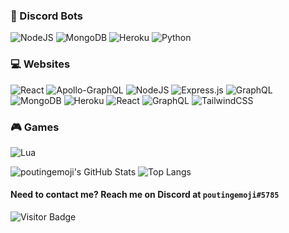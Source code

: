 
### 🤖 Discord Bots  
<span>
  <img alt="NodeJS" src="https://img.shields.io/badge/node.js%20-%2343853D.svg?&style=for-the-badge&logo=node.js&logoColor=white">
  <img alt="MongoDB" src="https://img.shields.io/badge/MongoDB-%234ea94b.svg?&amp;style=for-the-badge&amp;logo=mongodb&amp;logoColor=white">
  <img alt="Heroku" src="https://img.shields.io/badge/heroku%20-%23430098.svg?&style=for-the-badge&logo=heroku&logoColor=white">
</span>


<img alt="Python" src="https://img.shields.io/badge/python%20-%2314354C.svg?&style=for-the-badge&logo=python&logoColor=white">

### 💻 Websites  
<img alt="React" src="https://img.shields.io/badge/react%20-%2320232a.svg?&style=for-the-badge&logo=react&logoColor=%2361DAFB">
<img alt="Apollo-GraphQL" src="https://img.shields.io/badge/-Apollo%20GraphQL-311C87?style=for-the-badge&logo=apollo-graphql"/>

<img alt="NodeJS" src="https://img.shields.io/badge/node.js%20-%2343853D.svg?&style=for-the-badge&logo=node.js&logoColor=white">
<img alt="Express.js" src="https://img.shields.io/badge/express.js%20-%23404d59.svg?&style=for-the-badge">
<img alt="GraphQL" src="https://img.shields.io/badge/-GraphQL-E10098?style=for-the-badge&logo=graphql"/>

<img alt="MongoDB" src ="https://img.shields.io/badge/MongoDB-%234ea94b.svg?&style=for-the-badge&logo=mongodb&logoColor=white"/>
<img alt="Heroku" src="https://img.shields.io/badge/heroku%20-%23430098.svg?&style=for-the-badge&logo=heroku&logoColor=white"/>

<img alt="React" src="https://img.shields.io/badge/react%20-%2320232a.svg?&style=for-the-badge&logo=react&logoColor=%2361DAFB">
<img alt="GraphQL" src="https://img.shields.io/badge/-GraphQL-E10098?style=for-the-badge&logo=graphql"/>
<img alt="TailwindCSS" src="https://img.shields.io/badge/tailwindcss%20-%2338B2AC.svg?&style=for-the-badge&logo=tailwind-css&logoColor=white"/>

### 🎮 Games  
<img alt="Lua" src="https://img.shields.io/badge/lua-%232C2D72.svg?&style=for-the-badge&logo=lua&logoColor=white"/>

![poutingemoji's GitHub Stats](https://github-readme-stats.vercel.app/api?username=poutingemoji&theme=dark&show_icons=true&hide_border=true)
![Top Langs](https://github-readme-stats.vercel.app/api/top-langs/?username=poutingemoji&theme=dark&show_icons=true&hide_border=true&layout=compact)

#### Need to contact me? Reach me on Discord at `poutingemoji#5785`

![Visitor Badge](https://visitor-badge.laobi.icu/badge?page_id=poutingemoji.poutingemoji)

